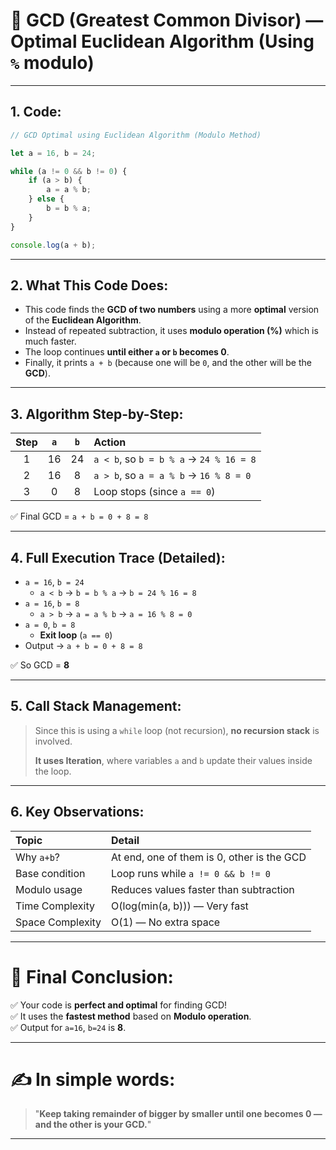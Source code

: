 
# 📄 GCD (Greatest Common Divisor) — **Optimal Euclidean Algorithm** (Using `%` modulo)

---

## 1. Code:

```javascript
// GCD Optimal using Euclidean Algorithm (Modulo Method)

let a = 16, b = 24;

while (a != 0 && b != 0) {
    if (a > b) {
        a = a % b;
    } else {
        b = b % a;
    }
}

console.log(a + b); 
```

---

## 2. **What This Code Does:**

- This code finds the **GCD of two numbers** using a more **optimal** version of the **Euclidean Algorithm**.
- Instead of repeated subtraction, it uses **modulo operation (%)** which is much faster.
- The loop continues **until either `a` or `b` becomes 0**.
- Finally, it prints `a + b` (because one will be `0`, and the other will be the **GCD**).

---

## 3. **Algorithm Step-by-Step:**

| Step | `a` | `b` | Action |
|:----:|:---:|:---:|:------|
| 1 | 16 | 24 | `a < b`, so `b = b % a` → `24 % 16 = 8` |
| 2 | 16 | 8 | `a > b`, so `a = a % b` → `16 % 8 = 0` |
| 3 | 0 | 8 | Loop stops (since `a == 0`) |

✅ Final GCD = `a + b = 0 + 8 = 8`

---

## 4. **Full Execution Trace (Detailed):**

- `a = 16`, `b = 24`
  - `a < b` → `b = b % a` → `b = 24 % 16 = 8`
- `a = 16`, `b = 8`
  - `a > b` → `a = a % b` → `a = 16 % 8 = 0`
- `a = 0`, `b = 8`
  - **Exit loop** (`a == 0`)
- Output → `a + b = 0 + 8 = 8`

✅ So GCD = **8**

---

## 5. **Call Stack Management:**

> Since this is using a `while` loop (not recursion), **no recursion stack** is involved.
>  
> **It uses Iteration**, where variables `a` and `b` update their values inside the loop.

---

## 6. **Key Observations:**

| Topic | Detail |
|:------|:-------|
| Why `a+b`? | At end, one of them is 0, other is the GCD |
| Base condition | Loop runs while `a != 0 && b != 0` |
| Modulo usage | Reduces values faster than subtraction |
| Time Complexity | O(log(min(a, b))) — Very fast |
| Space Complexity | O(1) — No extra space |

---

# 🎯 Final Conclusion:

✅ Your code is **perfect and optimal** for finding GCD!  
✅ It uses the **fastest method** based on **Modulo operation**.  
✅ Output for `a=16`, `b=24` is **8**.

---

# ✍️ In simple words:

> "**Keep taking remainder of bigger by smaller until one becomes 0 — and the other is your GCD.**"

---